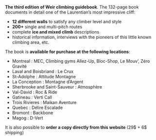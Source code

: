 **The third edition of Weir climbing guidebook**. The 132-page book documents in detail one of the Laurentian’s most impressive cliff:

- **12 different walls** to satisfy any climber level and style
- **200+** single and multi-pitch routes
- complete **ice and mixed climb** descriptions
- historical information, interviews with the pioneers of this little known climbing area, etc.

The book is **available for purchase at the following locations**:

- Montreal : MEC, Climbing gyms Allez-Up, Bloc-Shop, Le Mouv’, Zéro Gravité
- Laval and Boisbriand : Le Crux
- St-Adolphe : Attitude Montagne
- La Conception : Montagne d’Argent
- Sherbrooke and Saint-Sauveur : Atmosphère
- Val-David : Roc & Ride
- Gatineau : Verti Call
- Trois Rivieres : Maikan Aventure
- Quebec : Délire Escalade
- Bromont : Backbone
- Magog : D-Vert

It is also possible to **order a copy directly from this website** (29$ + 6$ shipping)
